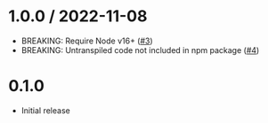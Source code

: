 # 1.0.0 / 2022-11-08

- BREAKING: Require Node v16+ ([#3](https://github.com/ExodusMovement/buffer-noise/pull/3))
- BREAKING: Untranspiled code not included in npm package ([#4](https://github.com/ExodusMovement/buffer-noise/pull/4))

# 0.1.0

- Initial release
